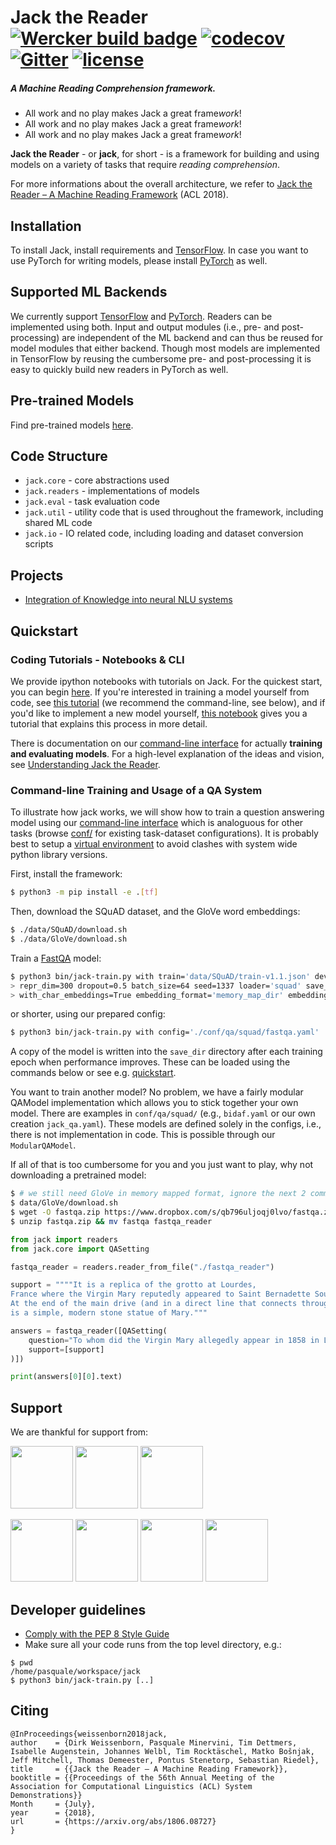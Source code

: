 # Jack the Reader [![Wercker build badge][wercker_badge]][wercker] [![codecov](https://codecov.io/gh/uclmr/jack/branch/master/graph/badge.svg?token=jbZrj9oSmi)](https://codecov.io/gh/uclmr/jack) [![Gitter](https://badges.gitter.im/Join%20Chat.svg)](https://gitter.im/jack-the-reader/Lobby?source=orgpage) [![license](https://img.shields.io/github/license/mashape/apistatus.svg?maxAge=2592000)](https://github.com/uclmr/jack/blob/master/LICENSE)

##### A Machine Reading Comprehension framework.

* All work and no play makes Jack a great frame*work*!
* All work and no play makes Jack a great frame*work*!
* All work and no play makes Jack a great frame*work*!

[wercker_badge]: https://app.wercker.com/status/8ed61192a5b16769a41dc24c30a3bc6a/s/master
[wercker]: https://app.wercker.com/project/byKey/8ed61192a5b16769a41dc24c30a3bc6a
[heres_johnny]: https://upload.wikimedia.org/wikipedia/en/b/bb/The_shining_heres_johnny.jpg

**Jack the Reader** - or **jack**, for short - is a framework for building and using models on a variety of tasks that require *reading comprehension*.

For more informations about the overall architecture, we refer to [Jack the Reader – A Machine Reading Framework](https://arxiv.org/abs/1806.08727) (ACL 2018).

## Installation
To install Jack, install requirements and [TensorFlow](http://tensorflow.org/). In case you want to use PyTorch for writing models, please install [PyTorch](http://pytorch.org/) as well.

## Supported ML Backends

We currently support [TensorFlow](http://tensorflow.org/) and [PyTorch](http://pytorch.org/).
Readers can be implemented using both. Input and output modules (i.e., pre- and post-processing) are independent of the
ML backend and can thus be reused for model modules that either backend.
Though most models are implemented in TensorFlow by reusing the cumbersome pre- and post-processing it is easy to
quickly build new readers in PyTorch as well.

## Pre-trained Models

Find pre-trained models [here](https://www.dropbox.com/sh/vnmc9pq4yrgl1sr/AAD7HVhGdpof2IgIifSZ6PEUa?dl=0).

## Code Structure

* `jack.core` - core abstractions used
* `jack.readers` - implementations of models
* `jack.eval` - task evaluation code
* `jack.util` - utility code that is used throughout the framework, including shared ML code
* `jack.io` - IO related code, including loading and dataset conversion scripts


## Projects

* [Integration of Knowledge into neural NLU systems](/projects/knowledge_integration)

## Quickstart

### Coding Tutorials - Notebooks & CLI
We provide ipython notebooks with tutorials on Jack. For the quickest start, you can begin [here][quickstart]. If you're interested in training a model yourself from code, see [this tutorial][model_training] (we recommend the command-line, see below), and if you'd like to implement a new model yourself, [this notebook][implementation] gives you a tutorial that explains this process in more detail.

There is documentation on our [command-line interface][cli] for actually **training and evaluating models**.
For a high-level explanation of the ideas and vision, see [Understanding Jack the Reader][understanding].

[quickstart]: notebooks/quick_start.ipynb
[model_training]: notebooks/model_training.ipynb
[implementation]: notebooks/model_implementation.ipynb
[install]: docs/How_to_install_and_run.md
[api]: https://uclmr.github.io/jack/
[notebooks]: notebooks/
[understanding]: docs/Understanding_Jack_the_Reader.md
[cli]: docs/CLI.md

### Command-line Training and Usage of a QA System
To illustrate how jack works, we will show how to train a question answering
model using our [command-line interface][cli] which is analoguous for other tasks (browse [conf/](./conf/) for existing task-dataset configurations).
It is probably best to setup a [virtual environment](https://docs.python.org/3/library/venv.html) to avoid
clashes with system wide python library versions.

First, install the framework:

```bash
$ python3 -m pip install -e .[tf]
```

Then, download the SQuAD dataset, and the GloVe word embeddings:

```bash
$ ./data/SQuAD/download.sh
$ ./data/GloVe/download.sh
```

Train a [FastQA][fastqa] model:

```bash
$ python3 bin/jack-train.py with train='data/SQuAD/train-v1.1.json' dev='data/SQuAD/dev-v1.1.json' reader='fastqa_reader' \
> repr_dim=300 dropout=0.5 batch_size=64 seed=1337 loader='squad' save_dir='./fastqa_reader' epochs=20 \
> with_char_embeddings=True embedding_format='memory_map_dir' embedding_file='data/GloVe/glove.840B.300d.memory_map_dir' vocab_from_embeddings=True
```

or shorter, using our prepared config:

```bash
$ python3 bin/jack-train.py with config='./conf/qa/squad/fastqa.yaml'
```

A copy of the model is written into the `save_dir` directory after each
training epoch when performance improves. These can be loaded using the commands below or see e.g.
[quickstart].

You want to train another model? No problem, we have a fairly modular QAModel implementation which allows you to stick
together your own model. There are examples in `conf/qa/squad/` (e.g., `bidaf.yaml` or our own creation `jack_qa.yaml`).
These models are defined solely in the configs, i.e., there is not implementation in code.
This is possible through our `ModularQAModel`.

If all of that is too cumbersome for you and you just want to play, why not downloading a pretrained model:

```bash
$ # we still need GloVe in memory mapped format, ignore the next 2 commands if already downloaded and transformed
$ data/GloVe/download.sh
$ wget -O fastqa.zip https://www.dropbox.com/s/qb796uljoqj0lvo/fastqa.zip?dl=1
$ unzip fastqa.zip && mv fastqa fastqa_reader
```

```python
from jack import readers
from jack.core import QASetting

fastqa_reader = readers.reader_from_file("./fastqa_reader")

support = """"It is a replica of the grotto at Lourdes,
France where the Virgin Mary reputedly appeared to Saint Bernadette Soubirous in 1858.
At the end of the main drive (and in a direct line that connects through 3 statues and the Gold Dome),
is a simple, modern stone statue of Mary."""

answers = fastqa_reader([QASetting(
    question="To whom did the Virgin Mary allegedly appear in 1858 in Lourdes France?",
    support=[support]
)])

print(answers[0][0].text)
```
[fastqa]: https://arxiv.org/abs/1703.04816
[tf_summaries]: https://www.tensorflow.org/get_started/summaries_and_tensorboard
[quick_start]: notebooks/quick_start.ipynb
[cli]: docs/CLI.md

## Support
We are thankful for support from:

<a href="http://mr.cs.ucl.ac.uk/"><img src="http://mr.cs.ucl.ac.uk/images/uclmr_logo_round.png" width="100px"></a>
<a href="http://www.softwarecampus.de/start/df"><img src="https://idw-online.de/de/newsimage?id=186901&size=screen" width="100px"></a>
<a href="http://ec.europa.eu/research/mariecurieactions/funded-projects/career-integration-grants_en"><img src="https://upload.wikimedia.org/wikipedia/commons/thumb/8/84/European_Commission.svg/2000px-European_Commission.svg.png" width="100px"></a>

<a href="http://bloomsbury.ai/"><img src="https://www.dropbox.com/s/7hdb42azs03hbve/logo_text_square.png?raw=1" width="100px"></a>
<a href="https://www.dfki.de/web"><img src="https://www.dfki.de/web/presse/bildmaterial/dfki-logo-e-schrift.jpg" width="100px"></a>
<a href="http://www.pgafamilyfoundation.org"><img src="https://portlandmercado.files.wordpress.com/2013/02/pgaff_pms.jpg" width="100px"></a>
<a href="http://summa-project.eu/"><img src="http://summa-project.eu/wp-content/uploads/2017/04/summalogofinal.png" width="100px"></a>

## Developer guidelines

- [Comply with the PEP 8 Style Guide][pep8]
- Make sure all your code runs from the top level directory, e.g.:

```shell
$ pwd
/home/pasquale/workspace/jack
$ python3 bin/jack-train.py [..]
```

[pep8]: https://www.python.org/dev/peps/pep-0008/

## Citing

```
@InProceedings{weissenborn2018jack,
author    = {Dirk Weissenborn, Pasquale Minervini, Tim Dettmers, Isabelle Augenstein, Johannes Welbl, Tim Rocktäschel, Matko Bošnjak, Jeff Mitchell, Thomas Demeester, Pontus Stenetorp, Sebastian Riedel},
title     = {{Jack the Reader – A Machine Reading Framework}},
booktitle = {{Proceedings of the 56th Annual Meeting of the Association for Computational Linguistics (ACL) System Demonstrations}}
Month     = {July},
year      = {2018},
url       = {https://arxiv.org/abs/1806.08727}
}
```
